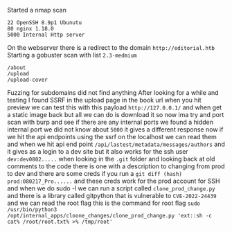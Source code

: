 Started a nmap scan 
```
22 OpenSSH 8.9p1 Ubunutu
80 nginx 1.18.0
5000 Internal Http server 
```
On the webserver there is a redirect to the domain `http://editorial.htb` 
Starting a gobuster scan with list `2.3-medmium` 
```
/about
/upload
/upload-cover
```
Fuzzing for subdomains did not find anything
After looking for a while and testing I found SSRF in the upload page in the book url when you hit preview we can test this with this payload `http://127.0.0.1/` and when get a static image back but all we can do is download it so now ima try and port scan with burp and see if there are any internal ports we found a hidden internal port we did not know about `5000` it gives a different response now if we hit the api endpoints using the ssrf on the localhost we can read them and when we hit api end point `/api/lastest/metadata/messages/authors` and it gives as a login to a dev site but it also works for the ssh user `dev:dev0802.....` when looking in the `.git` folder and looking back at old comments to the code there is one with a description to changing from prod to dev and there are some creds if you run a `git diff (hash)` `prod:080217_Pro......` and these creds work for the prod account for SSH and when we do sudo -l we can run a script called `clone_prod_change.py` and there is a library called gitpython that is vulnerable to `CVE-2022-24439` and we can read the root flag this is the command for root flag `sudo /usr/bin/python3 /opt/internal_apps/cloone_changes/clone_prod_change.py 'ext::sh -c cat% /root/root.txt% >% /tmp/root'` 


















